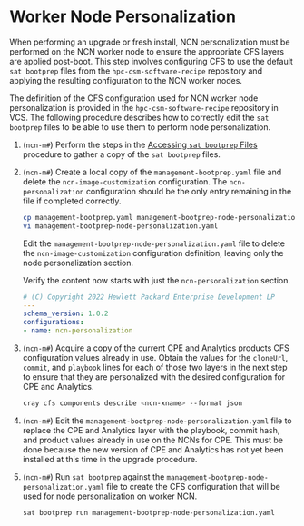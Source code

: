 # Worker Node Personalization

When performing an upgrade or fresh install, NCN personalization must be performed on the NCN worker node to ensure the appropriate CFS layers are applied post-boot.
This step involves configuring CFS to use the default `sat bootprep` files from the `hpc-csm-software-recipe` repository and applying the resulting configuration to the NCN worker nodes.

The definition of the CFS configuration used for NCN worker node personalization is provided in the `hpc-csm-software-recipe` repository in VCS.
The following procedure describes how to correctly edit the `sat bootprep` files to be able to use them to perform node personalization.

1. (`ncn-m#`) Perform the steps in the [Accessing `sat bootprep` Files](Accessing_Sat_Bootprep_Files.md) procedure to gather a copy of the `sat bootprep` files.

1. (`ncn-m#`) Create a local copy of the `management-bootprep.yaml` file and delete the `ncn-image-customization` configuration. The `ncn-personalization` configuration should be the only entry remaining in the file if completed correctly.

    ```bash
    cp management-bootprep.yaml management-bootprep-node-personalization.yaml
    vi management-bootprep-node-personalization.yaml
    ```

    Edit the `management-bootprep-node-personalization.yaml` file to delete the `ncn-image-customization` configuration definition, leaving only the node personalization section.

    Verify the content now starts with just the `ncn-personalization` section.

    ```yaml
    # (C) Copyright 2022 Hewlett Packard Enterprise Development LP
    ---
    schema_version: 1.0.2
    configurations:
    - name: ncn-personalization
    ```

1. (`ncn-m#`) Acquire a copy of the current CPE and Analytics products CFS configuration values already in use.
 Obtain the values for the `cloneUrl`, `commit`, and `playbook` lines for each of those two layers in the next step to ensure that they are personalized with the desired configuration for CPE and Analytics.

    ```bash
    cray cfs components describe <ncn-xname> --format json
    ```

1. (`ncn-m#`) Edit the `management-bootprep-node-personalization.yaml` file to replace the CPE and Analytics layer with the playbook, commit hash, and product values already in use on the NCNs for CPE.
This must be done because the new version of CPE and Analytics has not yet been installed at this time in the upgrade procedure.

1. (`ncn-m#`) Run `sat bootprep` against the `management-bootprep-node-personalization.yaml` file to create the CFS configuration that will be used for node personalization on worker NCN.

    ```bash
    sat bootprep run management-bootprep-node-personalization.yaml
    ```
